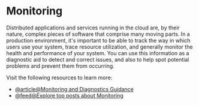 # Monitoring

Distributed applications and services running in the cloud are, by their nature, complex pieces of software that comprise many moving parts. In a production environment, it's important to be able to track the way in which users use your system, trace resource utilization, and generally monitor the health and performance of your system. You can use this information as a diagnostic aid to detect and correct issues, and also to help spot potential problems and prevent them from occurring.

Visit the following resources to learn more:

- [@article@Monitoring and Diagnostics Guidance](https://learn.microsoft.com/en-us/azure/architecture/best-practices/monitoring)
- [@feed@Explore top posts about Monitoring](https://app.daily.dev/tags/monitoring?ref=roadmapsh)
